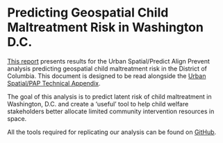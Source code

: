 # Predicting Geospatial Child Maltreatment Risk in Washington D.C.

[This report]() presents results for the Urban Spatial/Predict Align Prevent analysis predicting geospatial child maltreatment risk in the District of Columbia. This document is designed to be read alongside the [Urban Spatial/PAP Technical Appendix](https://urbanspatial.github.io/UrbanSpatial_PAP_TechAppendix/).

The goal of this analysis is to predict latent risk of child maltreatment in Washington, D.C. and create a ‘useful’ tool to help child welfare stakeholders better allocate limited community intervention resources in space.

All the tools required for replicating our analysis can be found on [GitHub](https://github.com/urbanSpatial/spatialML_package).
